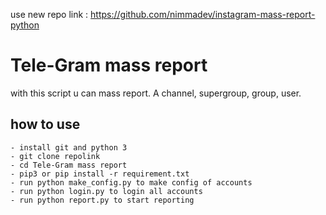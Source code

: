 use new repo link : https://github.com/nimmadev/instagram-mass-report-python

# Tele-Gram mass report

with this script u can mass report. A channel, supergroup, group, user.


## how to use


```
- install git and python 3
- git clone repolink
- cd Tele-Gram mass report
- pip3 or pip install -r requirement.txt
- run python make_config.py to make config of accounts
- run python login.py to login all accounts
- run python report.py to start reporting
```
